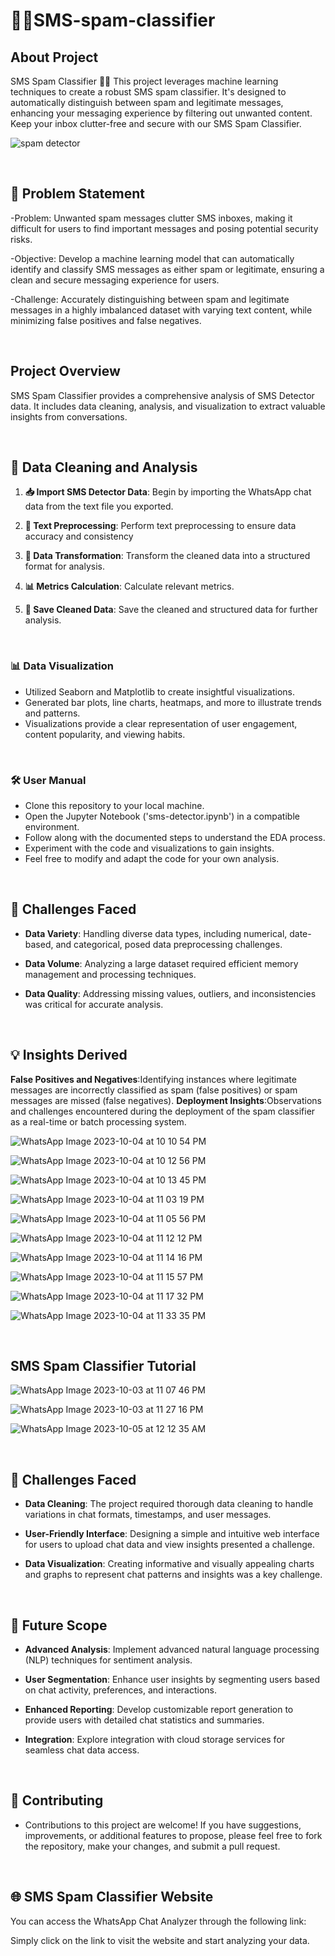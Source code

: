 # 📱🚫SMS-spam-classifier

## About Project

SMS Spam Classifier 📱🚫  This project leverages machine learning techniques to create a robust SMS spam classifier. It's designed to automatically distinguish between spam and legitimate messages, enhancing your messaging experience by filtering out unwanted content. Keep your inbox clutter-free and secure with our SMS Spam Classifier.

![spam detector](https://github.com/ishita-goyal-019/SMS-spam-classifier/assets/145800141/b7775b3b-533d-44c2-90b4-0035b2eab436)

<br>

## 🎯 Problem Statement

-Problem: Unwanted spam messages clutter SMS inboxes, making it difficult for users to find important messages and posing potential security risks.

-Objective: Develop a machine learning model that can automatically identify and classify SMS messages as either spam or legitimate, ensuring a clean and secure messaging experience for users.

-Challenge: Accurately distinguishing between spam and legitimate messages in a highly imbalanced dataset with varying text content, while minimizing false positives and false negatives.

<br>

## Project Overview 

SMS Spam Classifier provides a comprehensive analysis of SMS Detector data. 
It includes data cleaning, analysis, and visualization to extract valuable insights from conversations.

<br>

## 🧹 Data Cleaning and Analysis

1. **📥 Import SMS Detector Data**: Begin by importing the WhatsApp chat data from the text file you exported.

2. **🧹 Text Preprocessing**: Perform text preprocessing to ensure data accuracy and consistency

3. **🧬 Data Transformation**: Transform the cleaned data into a structured format for analysis. 

4. **📊 Metrics Calculation**: Calculate relevant metrics.

5. **💾 Save Cleaned Data**: Save the cleaned and structured data for further analysis.

<br>

### 📊 Data Visualization

- Utilized Seaborn and Matplotlib to create insightful visualizations.
- Generated bar plots, line charts, heatmaps, and more to illustrate trends and patterns.
- Visualizations provide a clear representation of user engagement, content popularity, and viewing habits.
  
<br>

### 🛠️ User Manual

- Clone this repository to your local machine.
- Open the Jupyter Notebook ('sms-detector.ipynb') in a compatible environment.
- Follow along with the documented steps to understand the EDA process.
- Experiment with the code and visualizations to gain insights.
- Feel free to modify and adapt the code for your own analysis.

<br>


## 🤔 Challenges Faced

- **Data Variety**: Handling diverse data types, including numerical, date-based, and categorical, posed data preprocessing challenges.

- **Data Volume**: Analyzing a large dataset required efficient memory management and processing techniques.

- **Data Quality**: Addressing missing values, outliers, and inconsistencies was critical for accurate analysis.

<br>

## 💡 Insights Derived

**False Positives and Negatives**:Identifying instances where legitimate messages are incorrectly classified as spam (false positives) or spam messages are missed (false negatives).
**Deployment Insights**:Observations and challenges encountered during the deployment of the spam classifier as a real-time or batch processing system.

![WhatsApp Image 2023-10-04 at 10 10 54 PM](https://github.com/ishita-goyal-019/SMS-spam-classifier/assets/145800141/6a7814e5-875f-4ceb-bccf-ba6292cf6156)

![WhatsApp Image 2023-10-04 at 10 12 56 PM](https://github.com/ishita-goyal-019/SMS-spam-classifier/assets/145800141/57cf73ba-e057-4bbd-a939-7d893afee96d)

![WhatsApp Image 2023-10-04 at 10 13 45 PM](https://github.com/ishita-goyal-019/SMS-spam-classifier/assets/145800141/f68d2154-c957-4dd2-ad01-edd65cba0298)

![WhatsApp Image 2023-10-04 at 11 03 19 PM](https://github.com/ishita-goyal-019/SMS-spam-classifier/assets/145800141/9683a37e-0bf1-42ef-b5ab-c452b89e211a)

![WhatsApp Image 2023-10-04 at 11 05 56 PM](https://github.com/ishita-goyal-019/SMS-spam-classifier/assets/145800141/0728a7e8-8b1d-4f6d-90f9-4dede1debaec)

![WhatsApp Image 2023-10-04 at 11 12 12 PM](https://github.com/ishita-goyal-019/SMS-spam-classifier/assets/145800141/f1b169e7-028b-41de-9881-92ef4d03ee2c)

![WhatsApp Image 2023-10-04 at 11 14 16 PM](https://github.com/ishita-goyal-019/SMS-spam-classifier/assets/145800141/15f1bb96-eea9-488a-88ab-b12a2211e619)

![WhatsApp Image 2023-10-04 at 11 15 57 PM](https://github.com/ishita-goyal-019/SMS-spam-classifier/assets/145800141/8f3d0bc7-5ebc-412d-9fad-71c41abf9950)

![WhatsApp Image 2023-10-04 at 11 17 32 PM](https://github.com/ishita-goyal-019/SMS-spam-classifier/assets/145800141/b27b4ad4-e57c-4562-bafb-86e8e6d205d1)

![WhatsApp Image 2023-10-04 at 11 33 35 PM](https://github.com/ishita-goyal-019/SMS-spam-classifier/assets/145800141/a9d55d6a-3691-435d-9df4-ddefe4fa0586)

<br>

## SMS Spam Classifier Tutorial

![WhatsApp Image 2023-10-03 at 11 07 46 PM](https://github.com/ishita-goyal-019/SMS-spam-classifier/assets/145800141/0e2a2a83-2f86-4b3e-9402-b37e95379fe6)

![WhatsApp Image 2023-10-03 at 11 27 16 PM](https://github.com/ishita-goyal-019/SMS-spam-classifier/assets/145800141/f3a32e86-7515-4f7f-bb13-05a838fc9b6a)

![WhatsApp Image 2023-10-05 at 12 12 35 AM](https://github.com/ishita-goyal-019/SMS-spam-classifier/assets/145800141/845146ae-e13c-4537-9cfe-b2238b78b11f)

<br>

## 🚀 Challenges Faced

- **Data Cleaning**: The project required thorough data cleaning to handle variations in chat formats, timestamps, and user messages.

- **User-Friendly Interface**: Designing a simple and intuitive web interface for users to upload chat data and view insights presented a challenge.

- **Data Visualization**: Creating informative and visually appealing charts and graphs to represent chat patterns and insights was a key challenge.

<br>

## 🔮 Future Scope

- **Advanced Analysis**: Implement advanced natural language processing (NLP) techniques for sentiment analysis.

- **User Segmentation**: Enhance user insights by segmenting users based on chat activity, preferences, and interactions.

- **Enhanced Reporting**: Develop customizable report generation to provide users with detailed chat statistics and summaries.

- **Integration**: Explore integration with cloud storage services for seamless chat data access.

<br>

## 🤝 Contributing

- Contributions to this project are welcome! If you have suggestions, improvements, or additional features to propose, please feel free to fork the repository, make your changes, and submit a pull request.

<br>

## 🌐 SMS Spam Classifier Website

You can access the WhatsApp Chat Analyzer through the following link:



Simply click on the link to visit the website and start analyzing your data.

